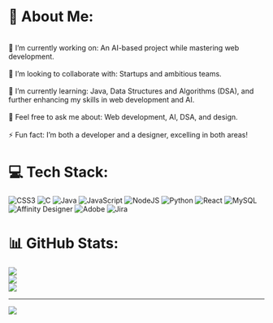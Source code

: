 # 💫 About Me:
<br>👯 I’m currently working on: An AI-based project while mastering web development.<br><br>🤝 I’m looking to collaborate with: Startups and ambitious teams.<br><br>🌱 I’m currently learning: Java, Data Structures and Algorithms (DSA), and further enhancing my skills in web development and AI.<br><br>💬 Feel free to ask me about: Web development, AI, DSA, and design.<br><br>⚡ Fun fact: I’m both a developer and a designer, excelling in both areas! 


# 💻 Tech Stack:
![CSS3](https://img.shields.io/badge/css3-%231572B6.svg?style=for-the-badge&logo=css3&logoColor=white) ![C](https://img.shields.io/badge/c-%2300599C.svg?style=for-the-badge&logo=c&logoColor=white) ![Java](https://img.shields.io/badge/java-%23ED8B00.svg?style=for-the-badge&logo=openjdk&logoColor=white) ![JavaScript](https://img.shields.io/badge/javascript-%23323330.svg?style=for-the-badge&logo=javascript&logoColor=%23F7DF1E) ![NodeJS](https://img.shields.io/badge/node.js-6DA55F?style=for-the-badge&logo=node.js&logoColor=white) ![Python](https://img.shields.io/badge/python-3670A0?style=for-the-badge&logo=python&logoColor=ffdd54) ![React](https://img.shields.io/badge/react-%2320232a.svg?style=for-the-badge&logo=react&logoColor=%2361DAFB) ![MySQL](https://img.shields.io/badge/mysql-4479A1.svg?style=for-the-badge&logo=mysql&logoColor=white) ![Affinity Designer](https://img.shields.io/badge/affinity%20desginer-%231B72BE.svg?style=for-the-badge&logo=affinity-designer&logoColor=white) ![Adobe](https://img.shields.io/badge/adobe-%23FF0000.svg?style=for-the-badge&logo=adobe&logoColor=white) ![Jira](https://img.shields.io/badge/jira-%230A0FFF.svg?style=for-the-badge&logo=jira&logoColor=white)
# 📊 GitHub Stats:
![](https://github-readme-stats.vercel.app/api?username=Aaqibsaifi&theme=dark&hide_border=false&include_all_commits=false&count_private=false)<br/>
![](https://github-readme-streak-stats.herokuapp.com/?user=Aaqibsaifi&theme=dark&hide_border=false)<br/>
![](https://github-readme-stats.vercel.app/api/top-langs/?username=Aaqibsaifi&theme=dark&hide_border=false&include_all_commits=false&count_private=false&layout=compact)

---
[![](https://visitcount.itsvg.in/api?id=Aaqibsaifi&icon=0&color=0)](https://visitcount.itsvg.in)

<!-- Proudly created with GPRM ( https://gprm.itsvg.in ) -->

